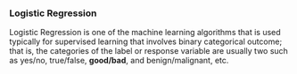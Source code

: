 ### Logistic Regression
Logistic Regression is  one of the machine learning algorithms that is used typically for supervised learning that involves binary categorical outcome; that is, the categories of the label or response variable are usually two such as yes/no, true/false, __good/bad__, and benign/malignant, etc.
